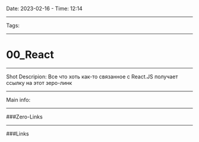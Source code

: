 Date: 2023-02-16 - Time: 12:14
___
Tags:
___
# 00_React
___ 
Shot Descripion: 
Все что хоть как-то связанное с React.JS получает ссылку на этот зеро-линк

___
Main info:

___
###Zero-Links

___
###Links
